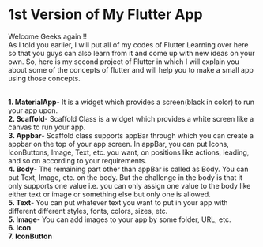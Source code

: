# 1st Version of My Flutter App
  Welcome Geeks again !! 
  <br>As I told you earlier, I will put all of my codes of Flutter Learning over here so that you guys can also learn from it and come up with new ideas on your own. So, here is         my second project of Flutter in which I will explain you about some of the concepts of flutter and will help you to make a small app using those concepts.  
  
<br><b>1. MaterialApp</b>- It is a widget which provides a screen(black in color) to run your app upon.
<br><b>2. Scaffold</b>- Scaffold Class is a widget which provides a white screen like a canvas to run your app.
<br><b>3. Appbar</b>- Scaffold class supports appBar through which you can create a appbar on the top of your app screen. In appBar, you can put Icons, IconButtons, Image, Text, etc. you want, on positions like actions, leading, and so on according to your requirements.
<br><b>4. Body</b>- The remaining part other than appBar is called as Body. You can put Text, Image, etc. on the body. But the challenge in the body is that it only supports one value i.e. you can only assign one value to the body like either text or image or something else but only one is allowed.
<br><b>5. Text</b>-  You can put whatever text you want to put in your app with different different styles, fonts, colors, sizes, etc.
<br><b>5. Image</b>- You can add images to your app by some folder, URL, etc.
<br><b>6. Icon</b>
<br><b>7. IconButton</b>


